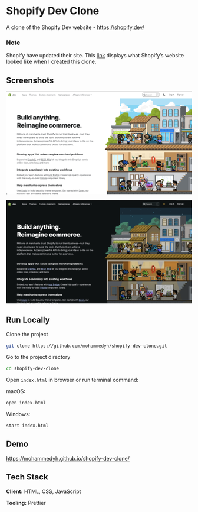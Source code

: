 # Shopify Dev Clone

A clone of the Shopify Dev website - https://shopify.dev/

### Note

Shopify have updated their site. This <a href="https://web.archive.org/web/20220616235150/https://shopify.dev/" target="_blank" rel="noreferrer">link</a> displays what Shopify’s website looked like when I created this clone.

## Screenshots

![Main Screenshot](https://github.com/mohammedyh/shopify-dev-clone/blob/master/img/screenshot.png?raw=true)

![Dark Mode Screenshot](https://github.com/mohammedyh/shopify-dev-clone/blob/master/img/screenshot-dark.png?raw=true)

## Run Locally

Clone the project

```bash
git clone https://github.com/mohammedyh/shopify-dev-clone.git
```

Go to the project directory

```bash
cd shopify-dev-clone
```

Open `index.html` in browser or run terminal command:

macOS:

```bash
open index.html
```

Windows:

```bash
start index.html
```

## Demo

https://mohammedyh.github.io/shopify-dev-clone/

## Tech Stack

**Client:** HTML, CSS, JavaScript

**Tooling:** Prettier
